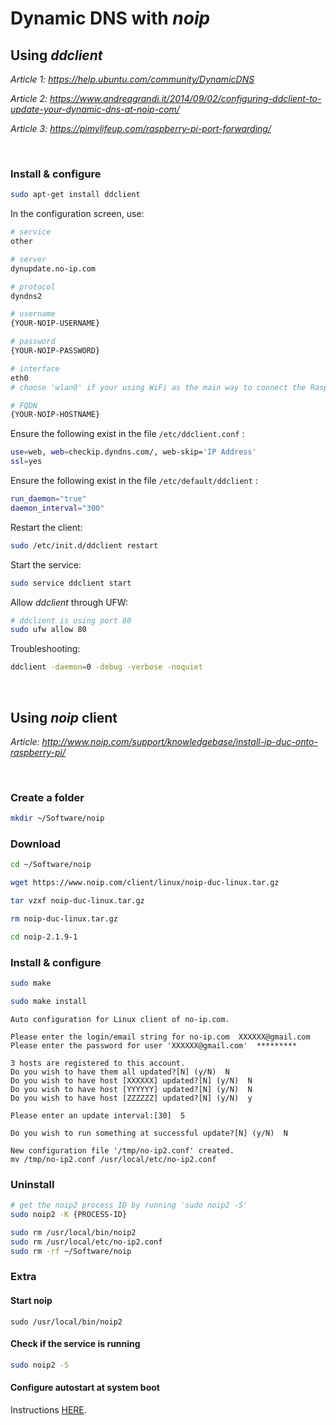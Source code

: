 # Dynamic DNS with *noip*

## Using *ddclient*

*Article 1: https://help.ubuntu.com/community/DynamicDNS*

*Article 2: https://www.andreagrandi.it/2014/09/02/configuring-ddclient-to-update-your-dynamic-dns-at-noip-com/*

*Article 3: https://pimylifeup.com/raspberry-pi-port-forwarding/*

<br>

### Install & configure
``` bash
sudo apt-get install ddclient
```

In the configuration screen, use:
``` bash
# service
other

# server
dynupdate.no-ip.com

# protocol
dyndns2

# username
{YOUR-NOIP-USERNAME}

# password
{YOUR-NOIP-PASSWORD}

# interface
eth0
# choose 'wlan0' if your using WiFi as the main way to connect the Raspberry Pi to the internet

# FQDN
{YOUR-NOIP-HOSTNAME}
```

Ensure the following exist in the file `/etc/ddclient.conf` :
``` bash
use=web, web=checkip.dyndns.com/, web-skip='IP Address'
ssl=yes
```

Ensure the following exist in the file `/etc/default/ddclient` :
``` bash
run_daemon="true"
daemon_interval="300"
```

Restart the client:
``` bash
sudo /etc/init.d/ddclient restart
```

Start the service:
``` bash
sudo service ddclient start
```

Allow *ddclient* through UFW:
``` bash
# ddclient is using port 80
sudo ufw allow 80
```

Troubleshooting:
``` bash
ddclient -daemon=0 -debug -verbose -noquiet
```

<br>

## Using *noip* client

*Article: http://www.noip.com/support/knowledgebase/install-ip-duc-onto-raspberry-pi/*

<br>

### Create a folder
``` bash
mkdir ~/Software/noip
```

### Download
``` bash
cd ~/Software/noip

wget https://www.noip.com/client/linux/noip-duc-linux.tar.gz

tar vzxf noip-duc-linux.tar.gz

rm noip-duc-linux.tar.gz

cd noip-2.1.9-1
```

### Install & configure
``` bash
sudo make

sudo make install
```

```
Auto configuration for Linux client of no-ip.com.

Please enter the login/email string for no-ip.com  XXXXXX@gmail.com
Please enter the password for user 'XXXXXX@gmail.com'  *********

3 hosts are registered to this account.
Do you wish to have them all updated?[N] (y/N)  N
Do you wish to have host [XXXXXX] updated?[N] (y/N)  N
Do you wish to have host [YYYYYY] updated?[N] (y/N)  N
Do you wish to have host [ZZZZZZ] updated?[N] (y/N)  y

Please enter an update interval:[30]  5

Do you wish to run something at successful update?[N] (y/N)  N

New configuration file '/tmp/no-ip2.conf' created.
mv /tmp/no-ip2.conf /usr/local/etc/no-ip2.conf
```

### Uninstall
``` bash
# get the noip2 process ID by running 'sudo noip2 -S'
sudo noip2 -K {PROCESS-ID}

sudo rm /usr/local/bin/noip2
sudo rm /usr/local/etc/no-ip2.conf
sudo rm -rf ~/Software/noip
```

### Extra

#### Start noip
```
sudo /usr/local/bin/noip2
```

#### Check if the service is running
``` bash
sudo noip2 -S
```

#### Configure autostart at system boot

Instructions [HERE](https://github.com/smyrnakis/raspberry-born/blob/main/autostart.md).

<br>

